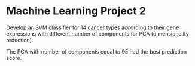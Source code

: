 # Machine Learning Project 2
Develop an SVM classifier for 14 cancer types according to their gene expressions with different number of components for PCA (dimensionality reduction).

The PCA with number of components equal to 95 had the best prediction score.
